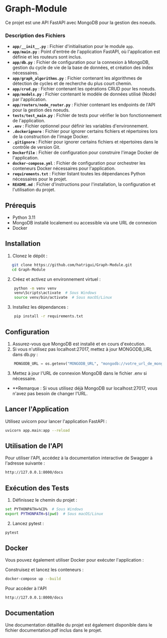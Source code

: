 # Graph-Module
Ce projet est une API FastAPI avec MongoDB pour la gestion des noeuds.

### Description des Fichiers

- **`app/__init__.py`** : Fichier d'initialisation pour le module `app`.
- **`app/main.py`** : Point d'entrée de l'application FastAPI, où l'application est définie et les routeurs sont inclus.
- **`app/db.py`** : Fichier de configuration pour la connexion à MongoDB, gestion du cycle de vie de la base de données, et création des index nécessaires.
- **`app/graph_algorithms.py`** : Fichier contenant les algorithmes de détection de cycles et de recherche du plus court chemin.
- **`app/crud.py`** : Fichier contenant les opérations CRUD pour les noeuds.
- **`app/models.py`** : Fichier contenant le modèle de données utilisé (Node) par l'application.
- **`app/routers/node_router.py`** : Fichier contenant les endpoints de l'API pour la gestion des noeuds.
- **`tests/test_main.py`** : Fichier de tests pour vérifier le bon fonctionnement de l'application.
- **`.env`** : Fichier optionnel pour définir les variables d'environnement.
- **`.dockerignore`** : Fichier pour ignorer certains fichiers et répertoires lors de la construction de l'image Docker.
- **`.gitignore`** : Fichier pour ignorer certains fichiers et répertoires dans le contrôle de version Git.
- **`Dockerfile`** : Fichier de configuration pour construire l'image Docker de l'application.
- **`docker-compose.yml`** : Fichier de configuration pour orchestrer les conteneurs Docker nécessaires pour l'application.
- **`requirements.txt`** : Fichier listant toutes les dépendances Python nécessaires pour le projet.
- **`README.md`** : Fichier d'instructions pour l'installation, la configuration et l'utilisation du projet.

## Prérequis

- Python 3.11
- MongoDB installé localement ou accessible via une URL de connexion
- Docker 

## Installation

1. Clonez le dépôt :
```bash
   git clone https://github.com/hatrigui/Graph-Module.git
   cd Graph-Module
```
   
2. Créez et activez un environnement virtuel :
```bash
    python -m venv venv
    venv\Scripts\activate  # Sous Windows
    source venv/bin/activate  # Sous macOS/Linux
```

3. Installez les dépendances :
```bash
    pip install -r requirements.txt
```

## Configuration

1. Assurez-vous que MongoDB est installé et en cours d'exécution.
2. Si vous n'utilisez pas localhost:27017, mettez à jour MONGODB_URL dans db.py :
```python
    MONGODB_URL = os.getenv("MONGODB_URL", "mongodb://votre_url_de_mongodb:27017/graphdb")
```
3. Mettez à jour l'URL de connexion MongoDB dans le fichier .env si nécessaire.

- **Remarque : Si vous utilisez déjà MongoDB sur localhost:27017, vous n'avez pas besoin de changer l'URL.

## Lancer l'Application
Utilisez uvicorn pour lancer l'application FastAPI :
```bash
uvicorn app.main:app --reload
```
## Utilisation de l'API
Pour utiliser l'API, accédez à la documentation interactive de Swagger à l'adresse suivante :

```bash
http://127.0.0.1:8000/docs
```

## Exécution des Tests
1. Définissez le chemin du projet :

```bash
set PYTHONPATH=%CD%  # Sous Windows
export PYTHONPATH=$(pwd)  # Sous macOS/Linux
```
2. Lancez pytest :
```bash
pytest
```
## Docker
Vous pouvez également utiliser Docker pour exécuter l'application :

Construisez et lancez les conteneurs :

```bash
docker-compose up --build
```

Pour accéder à l'API

```arduino
http://127.0.0.1:8000/docs
```


## Documentation
Une documentation détaillée du projet est également disponible dans le fichier documentation.pdf inclus dans le projet.




